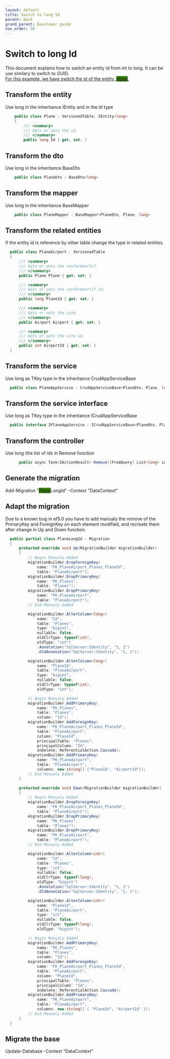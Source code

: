 ```yaml
---
layout: default
title: Switch to long Id
parent: Back
grand_parent: Developer guide
nav_order: 50
---
```


# Switch to long Id
This document explains how to switch an entity id from int to long. It can be use similary to switch to GUID.   
<u>For this example, we have switch the id of the entity: <span style="background-color:#327f00">plane</span>.</u>


## Transform the entity
Use long in the inheritance IEntity and in the Id type
  ``` csharp
      public class Plane : VersionedTable, IEntity<long>
      {
          /// <summary>
          /// Gets or sets the id.
          /// </summary>
          public long Id { get; set; }
  ```

## Transform the dto 
Use long in the inheritance BaseDto
  ``` csharp
      public class PlaneDto : BaseDto<long>
  ```

## Transform the mapper 
Use long in the inheritance BaseMapper
  ``` csharp
      public class PlaneMapper : BaseMapper<PlaneDto, Plane, long>
  ```

## Transform the related entities
If the entity id is reference by other table change the type in related entities. 
  ``` csharp
    public class PlaneAirport : VersionedTable
    {
        /// <summary>
        /// Gets or sets the conformcertif.
        /// </summary>
        public Plane Plane { get; set; }

        /// <summary>
        /// Gets or sets the conformcertif id.
        /// </summary>
        public long PlaneId { get; set; }

        /// <summary>
        /// Gets or sets the site.
        /// </summary>
        public Airport Airport { get; set; }

        /// <summary>
        /// Gets or sets the site id.
        /// </summary>
        public int AirportId { get; set; }
    }
  ```
## Transform the service 
Use long as TKey type in the inheritance CrudAppServiceBase
  ``` csharp
    public class PlaneAppService : CrudAppServiceBase<PlaneDto, Plane, long, PagingFilterFormatDto, PlaneMapper>, IPlaneAppService
  ```

## Transform the service interface
Use long as TKey type in the inheritance ICrudAppServiceBase
  ``` csharp
    public interface IPlaneAppService : ICrudAppServiceBase<PlaneDto, Plane, long, PagingFilterFormatDto>
  ```

## Transform the controller
Use long ithe list of ids in Remove function
  ``` csharp
        public async Task<IActionResult> Remove([FromQuery] List<long> ids)
  ```

## Generate the migration
Add-Migration "<span style="background-color:#327f00">Plane</span>LongId" -Context "DataContext"

## Adapt the migration
Due to a known bug in ef5.0 you have to add manualy the remove of the PrimaryKey and ForeignKey on each element modified, and recreate them after change in Up and Down function.
  ``` csharp
    public partial class PlaneLongId : Migration
    {
        protected override void Up(MigrationBuilder migrationBuilder)
        {
            // Begin Manualy Added
            migrationBuilder.DropForeignKey(
                name: "FK_PlaneAirport_Planes_PlaneId",
                table: "PlaneAirport");
            migrationBuilder.DropPrimaryKey(
                name: "PK_Planes", 
                table: "Planes");
            migrationBuilder.DropPrimaryKey(
                name: "PK_PlaneAirport",
                table: "PlaneAirport");
            // End Manualy Added

            migrationBuilder.AlterColumn<long>(
                name: "Id",
                table: "Planes",
                type: "bigint",
                nullable: false,
                oldClrType: typeof(int),
                oldType: "int")
                .Annotation("SqlServer:Identity", "1, 1")
                .OldAnnotation("SqlServer:Identity", "1, 1");

            migrationBuilder.AlterColumn<long>(
                name: "PlaneId",
                table: "PlaneAirport",
                type: "bigint",
                nullable: false,
                oldClrType: typeof(int),
                oldType: "int");

            // Begin Manualy Added
            migrationBuilder.AddPrimaryKey(
                name: "PK_Planes",
                table: "Planes",
                column: "Id");
            migrationBuilder.AddForeignKey(
                name: "FK_PlaneAirport_Planes_PlaneId",
                table: "PlaneAirport",
                column: "PlaneId",
                principalTable: "Planes",
                principalColumn: "Id",
                onDelete: ReferentialAction.Cascade);
            migrationBuilder.AddPrimaryKey(
                name: "PK_PlaneAirport",
                table: "PlaneAirport",
                columns: new string[] {"PlaneId", "AirportId"});
            // End Manualy Added
        }

        protected override void Down(MigrationBuilder migrationBuilder)
        {
            // Begin Manualy Added
            migrationBuilder.DropForeignKey(
                name: "FK_PlaneAirport_Planes_PlaneId",
                table: "PlaneAirport");
            migrationBuilder.DropPrimaryKey(
                name: "PK_Planes",
                table: "Planes");
            migrationBuilder.DropPrimaryKey(
                name: "PK_PlaneAirport",
                table: "PlaneAirport");
            // End Manualy Added

            migrationBuilder.AlterColumn<int>(
                name: "Id",
                table: "Planes",
                type: "int",
                nullable: false,
                oldClrType: typeof(long),
                oldType: "bigint")
                .Annotation("SqlServer:Identity", "1, 1")
                .OldAnnotation("SqlServer:Identity", "1, 1");

            migrationBuilder.AlterColumn<int>(
                name: "PlaneId",
                table: "PlaneAirport",
                type: "int",
                nullable: false,
                oldClrType: typeof(long),
                oldType: "bigint");

            // Begin Manualy Added
            migrationBuilder.AddPrimaryKey(
                name: "PK_Planes",
                table: "Planes",
                column: "Id");
            migrationBuilder.AddForeignKey(
                name: "FK_PlaneAirport_Planes_PlaneId",
                table: "PlaneAirport",
                column: "PlaneId",
                principalTable: "Planes",
                principalColumn: "Id",
                onDelete: ReferentialAction.Cascade);
            migrationBuilder.AddPrimaryKey(
                name: "PK_PlaneAirport",
                table: "PlaneAirport",
                columns: new string[] { "PlaneId", "AirportId" });
            // End Manualy Added
        }
    }
  ```

## Migrate the base 
Update-Database -Context "DataContext"

